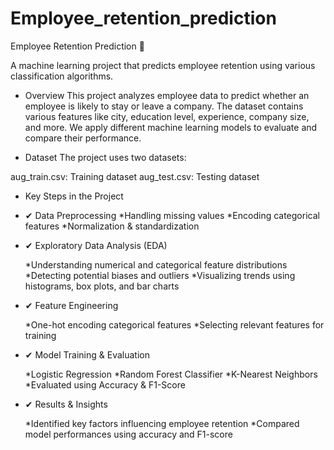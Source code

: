 # Employee_retention_prediction
Employee Retention Prediction 🚀

A machine learning project that predicts employee retention using various classification algorithms.

* Overview
This project analyzes employee data to predict whether an employee is likely to stay or leave a company. The dataset contains various features like city, education level, experience, company size, and more. We apply different machine learning models to evaluate and compare their performance.

* Dataset
The project uses two datasets:

aug_train.csv: Training dataset
aug_test.csv: Testing dataset


* Key Steps in the Project


* ✔ Data Preprocessing
  *Handling missing values
  *Encoding categorical features
  *Normalization & standardization


* ✔ Exploratory Data Analysis (EDA)

  *Understanding numerical and categorical feature distributions
  *Detecting potential biases and outliers
  *Visualizing trends using histograms, box plots, and bar charts


* ✔ Feature Engineering

  *One-hot encoding categorical features
  *Selecting relevant features for training

* ✔ Model Training & Evaluation

  *Logistic Regression
  *Random Forest Classifier
  *K-Nearest Neighbors
  *Evaluated using Accuracy & F1-Score

* ✔ Results & Insights

    *Identified key factors influencing employee retention
    *Compared model performances using accuracy and F1-score
